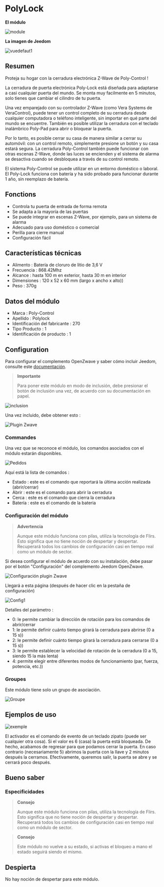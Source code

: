 # PolyLock

**El módulo**

![module](images/polycontrol.polylock/module.jpg)

**La imagen de Jeedom**

![vuedefaut1](images/polycontrol.polylock/vuedefaut1.jpg)

## Resumen

Proteja su hogar con la cerradura electrónica Z-Wave de Poly-Control !

La cerradura de puerta electrónica Poly-Lock está diseñada para adaptarse a casi cualquier puerta del mundo. Se monta muy facilmente en 5 minutos, solo tienes que cambiar el cilindro de tu puerta.

Una vez emparejado con su controlador Z-Wave (como Vera Systems de VeraControl), puede tener un control completo de su cerradura desde cualquier computadora o teléfono inteligente, sin importar en qué parte del mundo se encuentre. También es posible utilizar la cerradura con el teclado inalámbrico Poly-Pad para abrir o bloquear la puerta.

Por lo tanto, es posible cerrar su casa de manera similar a cerrar su automóvil: con un control remoto, simplemente presione un botón y su casa estará segura. La cerradura Poly-Control también puede funcionar con otras escenas Z-Wave, donde las luces se encienden y el sistema de alarma se desactiva cuando se desbloquea a través de su control remoto.

El sistema Poly-Control se puede utilizar en un entorno doméstico o laboral. El Poly-Lock funciona con batería y ha sido probado para funcionar durante 1 año, sin reemplazo de batería.

## Fonctions

-   Controla tu puerta de entrada de forma remota
-   Se adapta a la mayoría de las puertas
-   Se puede integrar en escenas Z-Wave, por ejemplo, para un sistema de alarma
-   Adecuado para uso doméstico o comercial
-   Perilla para cierre manual
-   Configuración fácil

## Características técnicas

-   Alimento : Batería de cloruro de litio de 3,6 V
-   Frecuencia : 868.42Mhz
-   Alcance : hasta 100 m en exterior, hasta 30 m en interior
-   Dimensiones : 120 x 52 x 60 mm (largo x ancho x alto))
-   Peso : 370g

## Datos del módulo

-   Marca : Poly-Control
-   Apellido : Polylock
-   Identificación del fabricante : 270
-   Tipo Producto : 1
-   Identificación de producto : 1

## Configuration

Para configurar el complemento OpenZwave y saber cómo incluir Jeedom, consulte este [documentación](https://doc.jeedom.com/es_ES/plugins/automation%20protocol/openzwave/).

> **Importante**
>
> Para poner este módulo en modo de inclusión, debe presionar el botón de inclusión una vez, de acuerdo con su documentación en papel.

![inclusion](images/polycontrol.polylock/inclusion.jpg)

Una vez incluido, debe obtener esto :

![Plugin Zwave](images/polycontrol.polylock/information.jpg)

### Commandes

Una vez que se reconoce el módulo, los comandos asociados con el módulo estarán disponibles.

![Pedidos](images/polycontrol.polylock/commandes.jpg)

Aquí está la lista de comandos :

-   Estado : este es el comando que reportará la última acción realizada (abrir/cerrar)
-   Abrir : este es el comando para abrir la cerradura
-   Cerca : este es el comando que cierra la cerradura
-   Batería : este es el comando de la bateria

### Configuración del módulo

> **Advertencia**
>
> Aunque este módulo funciona con pilas, utiliza la tecnología de Flirs. Esto significa que no tiene noción de despertar y despertar. Recuperará todos los cambios de configuración casi en tiempo real como un módulo de sector.

Si desea configurar el módulo de acuerdo con su instalación, debe pasar por el botón "Configuración" del complemento Jeedom OpenZwave.

![Configuración plugin Zwave](images/plugin/bouton_configuration.jpg)

Llegará a esta página (después de hacer clic en la pestaña de configuración)

![Config1](images/polycontrol.polylock/config1.jpg)

Detalles del parámetro :

-   0: le permite cambiar la dirección de rotación para los comandos de abrir/cerrar
-   1: le permite definir cuánto tiempo girará la cerradura para abrirse (0 a 15 s))
-   2: le permite definir cuánto tiempo girará la cerradura para cerrarse (0 a 15 s))
-   3: le permite establecer la velocidad de rotación de la cerradura (0 a 15, siendo 15 la más lenta)
-   4: permite elegir entre diferentes modos de funcionamiento (par, fuerza, potencia, etc.))

### Groupes

Este módulo tiene solo un grupo de asociación.

![Groupe](images/polycontrol.polylock/groupe.jpg)

## Ejemplos de uso

![exemple](images/polycontrol.polylock/exemple.jpg)

El activador es el comando de evento de un teclado zipato (puede ser cualquier otra cosa). Si el valor es 6 (casa) la puerta está bloqueada. De hecho, acabamos de regresar para que podamos cerrar la puerta. En caso contrario (necesariamente 5) abrimos la puerta con la llave y 2 minutos después la cerramos. Efectivamente, queremos salir, la puerta se abre y se cerrará poco después.

## Bueno saber

### Especificidades

> **Consejo**
>
> Aunque este módulo funciona con pilas, utiliza la tecnología de Flirs. Esto significa que no tiene noción de despertar y despertar. Recuperará todos los cambios de configuración casi en tiempo real como un módulo de sector.

> **Consejo**
>
> Este módulo no vuelve a su estado, si activas el bloqueo a mano el estado seguirá siendo el mismo.

## Despierta

No hay noción de despertar para este módulo.
